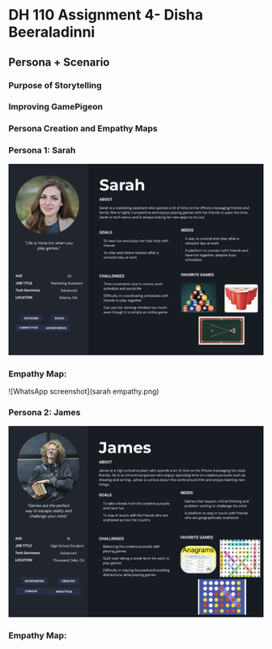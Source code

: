 # DH 110 Assignment 4- Disha Beeraladinni

## Persona + Scenario

### Purpose of Storytelling


### Improving GamePigeon


### Persona Creation and Empathy Maps

### Persona 1: Sarah

![sarah](sarah.png)


### Empathy Map:

![WhatsApp screenshot](sarah empathy.png)




### Persona 2: James

![james](james.png)


### Empathy Map:







